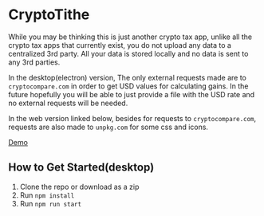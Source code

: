 # CryptoTithe

While you may be thinking this is just another crypto tax app, unlike all the crypto tax apps that currently exist, you do not upload any data to a centralized 3rd party. All your data is stored locally and no data is sent to any 3rd parties. 

In the desktop(electron) version, The only external requests made are to `cryptocompare.com` in order to get USD values for calculating gains.  In the future hopefully you will be able to just provide a file with the USD rate and no external requests will be needed.

In the web version linked below, besides for requests to `cryptocompare.com`, requests are also made to `unpkg.com` for some css and icons.

[Demo](https://starsoccer.github.io/cryptotithe/)

## How to Get Started(desktop)
  1. Clone the repo or download as a zip
  2. Run `npm install`
  3. Run `npm run start`
